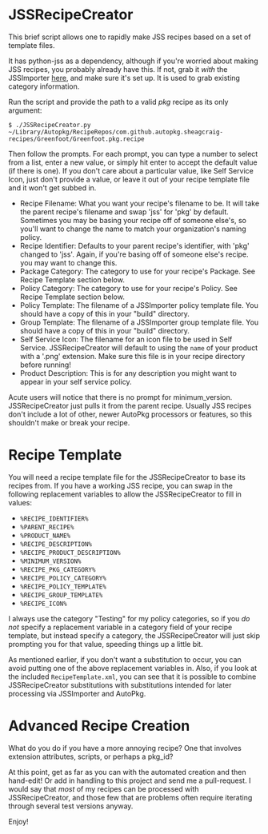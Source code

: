 JSSRecipeCreator
=================

This brief script allows one to rapidly make JSS recipes based on a set of template files.

It has python-jss as a dependency, although if you're worried about making JSS recipes, you probably already have this. If not, grab it *with* the JSSImporter [here](https://www.github.com/sheagcraig/JSSImporter), and make sure it's set up. It is used to grab existing category information.

Run the script and provide the path to a valid *pkg* recipe as its only argument:
```
$ ./JSSRecipeCreator.py ~/Library/Autopkg/RecipeRepos/com.github.autopkg.sheagcraig-recipes/Greenfoot/Greenfoot.pkg.recipe
```

Then follow the prompts. For each prompt, you can type a number to select from a list, enter a new value, or simply hit enter to accept the default value (if there is one). If you don't care about a particular value, like Self Service Icon, just don't provide a value, or leave it out of your recipe template file and it won't get subbed in.

- Recipe Filename: What you want your recipe's filename to be. It will take the parent recipe's filename and swap 'jss' for 'pkg' by default. Sometimes you may be basing your recipe off of someone else's, so you'll want to change the name to match your organization's naming policy.
- Recipe Identifier: Defaults to your parent recipe's identifier, with 'pkg' changed to 'jss'. Again, if you're basing off of someone else's recipe. you may want to change this.
- Package Category: The category to use for your recipe's Package. See Recipe Template section below.
- Policy Category: The category to use for your recipe's Policy. See Recipe Template section below.
- Policy Template: The filename of a JSSImporter policy template file. You should have a copy of this in your "build" directory.
- Group Template: The filename of a JSSImporter group template file. You should have a copy of this in your "build" directory.
- Self Service Icon: The filename for an icon file to be used in Self Service. JSSRecipeCreator will default to using the ```name``` of your product with a '.png' extension. Make sure this file is in your recipe directory before running!
- Product Description: This is for any description you might want to appear in your self service policy.

Acute users will notice that there is no prompt for minimum_version. JSSRecipeCreator just pulls it from the parent recipe. Usually JSS recipes don't include a lot of other, newer AutoPkg processors or features, so this shouldn't make or break your recipe.


Recipe Template
=================
You will need a recipe template file for the JSSRecipeCreator to base its recipes from. If you have a working JSS recipe, you can swap in the following replacement variables to allow the JSSRecipeCreator to fill in values:
- ```%RECIPE_IDENTIFIER%```
- ```%PARENT_RECIPE%```
- ```%PRODUCT_NAME%```
- ```%RECIPE_DESCRIPTION%```
- ```%RECIPE_PRODUCT_DESCRIPTION%```
- ```%MINIMUM_VERSION%```
- ```%RECIPE_PKG_CATEGORY%```
- ```%RECIPE_POLICY_CATEGORY%```
- ```%RECIPE_POLICY_TEMPLATE%```
- ```%RECIPE_GROUP_TEMPLATE%```
- ```%RECIPE_ICON%```

I always use the category "Testing" for my policy categories, so if you *do not* specify a replacement variable in a category field of your recipe template, but instead specify a category, the JSSRecipeCreator will just skip prompting you for that value, speeding things up a little bit.

As mentioned earlier, if you don't want a substitution to occur, you can avoid putting one of the above replacement variables in. Also, if you look at the included ```RecipeTemplate.xml```, you can see that it is possible to combine JSSRecipeCreator substitutions with substitutions intended for later processing via JSSImporter and AutoPkg.

Advanced Recipe Creation
=================
What do you do if you have a more annoying recipe? One that involves extension attributes, scripts, or perhaps a pkg_id?

At this point, get as far as you can with the automated creation and then hand-edit! Or add in handling to this project and send me a pull-request. I would say that *most* of my recipes can be processed with JSSRecipeCreator, and those few that are problems often require iterating through several test versions anyway.

Enjoy!
